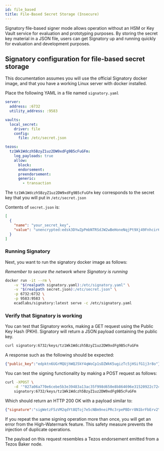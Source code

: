 ```yaml
---
id: file_based
title: File-Based Secret Storage (Insecure)
---
```



Signatory file-based signer mode allows operation without an HSM or Key Vault service for evaluation and prototyping purposes. By storing the secret key material in a JSON file, users can get Signatory up and running quickly for evaluation and development purposes.

## Signatory configuration for file-based secret storage

This documentation assumes you will use the official Signatory docker image, and that you have a working Linux server with docker installed.

Place the following YAML in a file named `signatory.yaml`

```yaml
server:
  address: :6732
  utility_address: :9583

vaults:
  local_secret:
    driver: file
    config:
      file: /etc/secret.json

tezos:
  tz1Wk1Wdczh5BzyZ1uz2DW9xdFg9B5cFuGFm:
    log_payloads: true
    allow:
      block:
      endorsement:
      preendorsement:
      generic:
        - transaction
```

The `tz1Wk1Wdczh5BzyZ1uz2DW9xdFg9B5cFuGFm` key corresponds to the secret key that you will put in `/etc/secret.json`

Contents of `secret.json` is:

```json
[ 
  { 
    "name": "your_secret_key",
    "value": "unencrypted:edsk3DYwZpPmbNTRSdJW2wBeHoneNqjPt9Xj49Fnhcir6q47JpD5Vz" 
  }
]
```

### Running Signatory

Next, you want to run the signatory docker image as follows:

_Remember to secure the network where Signatory is running_

```sh
docker run -it --rm \
    -v "$(realpath signatory.yaml):/etc/signatory.yaml" \
    -v "$(realpath secret.json):/etc/secret.json" \
    -p 6732:6732 \
    -p 9583:9583 \
    ecadlabs/signatory:latest serve -c /etc/signatory.yaml
```

### Verify that Signatory is working

You can test that Signatory works, making a GET request using the Public Key Hash (PKH). Signatory will return a JSON payload containing the public key.

```sh
curl signatory:6732/keys/tz1Wk1Wdczh5BzyZ1uz2DW9xdFg9B5cFuGFm
```

A response such as the following should be expected:

```json
{"public_key":"edpktn6UGrMQUjhWQJ5kY4qWoCp1sDZWkK5ugizTc5jHSifG1j3r8o"}
```

You can test the signing functionality by making a POST request as follows:

```sh
curl -XPOST \
    -d '"027a06a770e6cebe5b3e39483a13ac35f998d650e8b864696e31520922c7242b88c8d2ac55000003eb6d"' \
    signatory:6732/keys/tz1Wk1Wdczh5BzyZ1uz2DW9xdFg9B5cFuGFm
```

Which should return an HTTP 200 OK with a payload similar to:

```json
{"signature":"sigWetzF5zVM2qdYt8QToj7e5cNBm9neiPRc3rpePBDrr8N1brFbErv2YfXMSoSgemJ8AwZcLfmkBDg78bmUEzF1sf1YotnS"}
```

If you repeat the same signing operation more than once, you will get an error from the High-Watermark feature. This safety measure prevents the injection of duplicate operations.

The payload on this request resembles a Tezos endorsement emitted from a Tezos Baker node.

